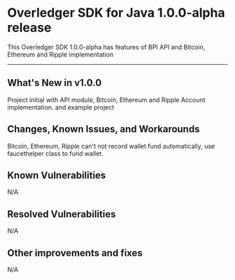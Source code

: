 # Overledger SDK for Java 1.0.0-alpha release

This Overledger SDK 1.0.0-alpha has features of BPI API and Bitcoin, Ethereum and Ripple implementation

----------------------------------------

What's New in v1.0.0
------------------
Project initial with API module, Bitcoin, Ethereum and Ripple Account implementation.
and example project

Changes, Known Issues, and Workarounds
--------------------------------------
Bitcoin, Ethereum, Ripple can't not record wallet fund automatically,
use faucethelper class to fund wallet.

Known Vulnerabilities
---------------------
N/A

Resolved Vulnerabilities
------------------------
N/A

Other improvements and fixes
----------------------------
N/A
